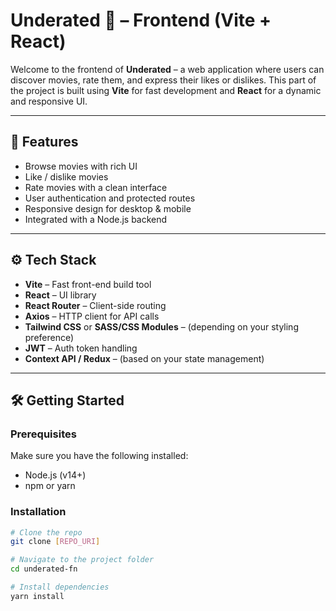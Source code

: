 # Underated 🎥 – Frontend (Vite + React)

Welcome to the frontend of **Underated** – a web application where users can discover movies, rate them, and express their likes or dislikes. This part of the project is built using **Vite** for fast development and **React** for a dynamic and responsive UI.

---

## 🌟 Features

- Browse movies with rich UI
- Like / dislike movies
- Rate movies with a clean interface
- User authentication and protected routes
- Responsive design for desktop & mobile
- Integrated with a Node.js backend

---

## ⚙️ Tech Stack

- **Vite** – Fast front-end build tool
- **React** – UI library
- **React Router** – Client-side routing
- **Axios** – HTTP client for API calls
- **Tailwind CSS** or **SASS/CSS Modules** – (depending on your styling preference)
- **JWT** – Auth token handling
- **Context API / Redux** – (based on your state management)

---

## 🛠️ Getting Started

### Prerequisites

Make sure you have the following installed:

- Node.js (v14+)
- npm or yarn

### Installation

```bash
# Clone the repo
git clone [REPO_URI]

# Navigate to the project folder
cd underated-fn

# Install dependencies
yarn install
